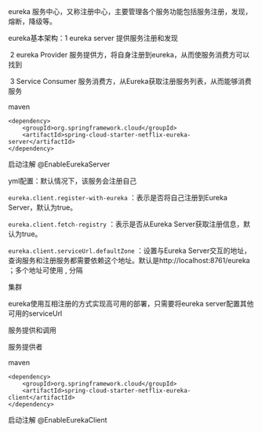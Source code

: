 eureka 服务中心，又称注册中心，主要管理各个服务功能包括服务注册，发现，熔断，降级等。

   eureka基本架构：1 eureka server  提供服务注册和发现

​                                    2 eureka Provider 服务提供方，将自身注册到eureka，从而使服务消费方可以找到

​									3 Service Consumer 服务消费方，从Eureka获取注册服务列表，从而能够消费服务

maven 

```
<dependency>
    <groupId>org.springframework.cloud</groupId>
    <artifactId>spring-cloud-starter-netflix-eureka-server</artifactId>
</dependency>
```

启动注解 @EnableEurekaServer

yml配置：默认情况下，该服务会注册自己

`eureka.client.register-with-eureka` ：表示是否将自己注册到Eureka Server，默认为true。

`eureka.client.fetch-registry` ：表示是否从Eureka Server获取注册信息，默认为true。

`eureka.client.serviceUrl.defaultZone` ：设置与Eureka Server交互的地址，查询服务和注册服务都需要依赖这个地址。默认是http://localhost:8761/eureka ；多个地址可使用 , 分隔

集群

eureka使用互相注册的方式实现高可用的部署，只需要将eureka server配置其他可用的serviceUrl

服务提供和调用

   服务提供者

maven

```
<dependency>
    <groupId>org.springframework.cloud</groupId>
    <artifactId>spring-cloud-starter-netflix-eureka-client</artifactId>
</dependency>
```

启动注解 @EnableEurekaClient

